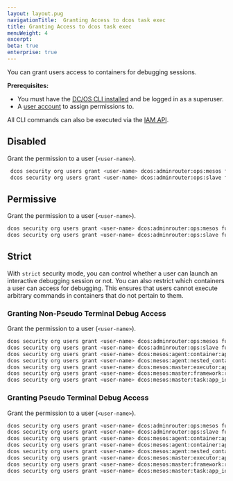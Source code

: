 ```yaml
---
layout: layout.pug
navigationTitle:  Granting Access to dcos task exec
title: Granting Access to dcos task exec
menuWeight: 4
excerpt:
beta: true
enterprise: true
---
```


You can grant users access to containers for debugging sessions.  

**Prerequisites:** 

- You must have the [DC/OS CLI installed](/1.10/cli/install/) and be logged in as a superuser.
- A [user account](/1.10/security/ent/users-groups/) to assign permissions to.

All CLI commands can also be executed via the [IAM API](/1.10/security/ent/iam-api/).

## Disabled

Grant the permission to a user (`<user-name>`).

```bash
 dcos security org users grant <user-name> dcos:adminrouter:ops:mesos full --description "Controls access to task details"
 dcos security org users grant <user-name> dcos:adminrouter:ops:slave full --description "Controls access to task details such as logs"
 ```

## Permissive

Grant the permission to a user (`<user-name>`).

```bash
dcos security org users grant <user-name> dcos:adminrouter:ops:mesos full --description "Controls access to task details"
dcos security org users grant <user-name> dcos:adminrouter:ops:slave full --description "Controls access to task details such as logs"
```

## Strict
With `strict` security mode, you can control whether a user can launch an interactive debugging session or not. You can also restrict which containers a user can access for debugging. This ensures that users cannot execute arbitrary commands in containers that do not pertain to them. 

### <a name="debug-without-tty"></a>Granting Non-Pseudo Terminal Debug Access

Grant the permission to a user (`<user-name>`).
    
```bash
dcos security org users grant <user-name> dcos:adminrouter:ops:mesos full --description "Controls access to task details"
dcos security org users grant <user-name> dcos:adminrouter:ops:slave full --description "Controls access to task details such as logs"
dcos security org users grant <user-name> dcos:mesos:agent:container:app_id:/test-group read --description "Grants a user permission to attach to the input of any process running inside of a container in test-group."
dcos security org users grant <user-name> dcos:mesos:agent:nested_container_session:app_id:/test-group create --description "Grants a user permission to attach to the input of any process running inside of a container in test-group."
dcos security org users grant <user-name> dcos:mesos:master:executor:app_id:/test-group read --description "Controls access to executors running inside test-group"
dcos security org users grant <user-name> dcos:mesos:master:framework:role:* read --description "Controls access to frameworks registered with the Mesos default role"
dcos security org users grant <user-name> dcos:mesos:master:task:app_id:/test-group read --description "Controls access to tasks running inside test-group"
```   
    
### <a name="debug-with-tty"></a>Granting Pseudo Terminal Debug Access

Grant the permission to a user (`<user-name>`).

```bash
dcos security org users grant <user-name> dcos:adminrouter:ops:mesos full --description "Controls access to task details"
dcos security org users grant <user-name> dcos:adminrouter:ops:slave full --description "Controls access to task details such as logs"
dcos security org users grant <user-name> dcos:mesos:agent:container:app_id:/test-group read --description "Grants a user permission to attach to the input of any process running inside of a container in test-group."
dcos security org users grant <user-name> dcos:mesos:agent:container:app_id:/test-group update
dcos security org users grant <user-name> dcos:mesos:agent:nested_container_session:app_id:/test-group create --description "Grants a user permission to launch a container inside a container in test-group."
dcos security org users grant <user-name> dcos:mesos:master:executor:app_id:/test-group read --description "Controls access to executors running inside test-group"
dcos security org users grant <user-name> dcos:mesos:master:framework:role:* read --description "Controls access to frameworks registered with the Mesos default role"
dcos security org users grant <user-name> dcos:mesos:master:task:app_id:/test-group read --description "Controls access to tasks running inside test-group"
```
